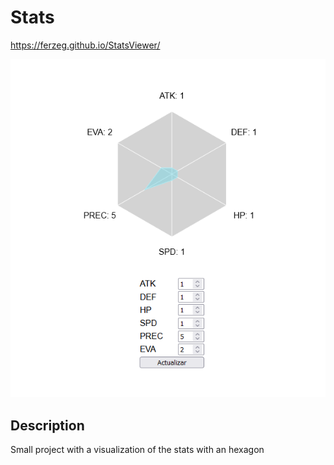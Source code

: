 # Stats
https://ferzeg.github.io/StatsViewer/

![Preview](img/preview.png)

## Description

Small project with a visualization of the stats with an hexagon
